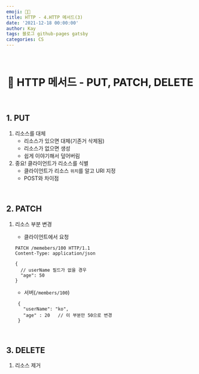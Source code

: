 ```yaml
---
emoji: 👨‍💻
title: HTTP - 4.HTTP 메서드(3)
date: '2021-12-18 00:00:00'
author: Kay
tags: 블로그 github-pages gatsby
categories: CS
---
```


<br>

<h1 align="center">
  👋  HTTP 메서드 - PUT, PATCH, DELETE
</h1>

<br>

## 1. PUT

1. 리소스를 대체
   - 리소스가 있으면 대체(기존거 삭제됨)
   - 리소스가 없으면 생성
   - 쉽게 이야기해서 덮어버림
2. 중요! 클라이언트가 리소스를 식별
   - 클라이언트가 리소스 `위치`를 알고 URI 지정
   - POST와 차이점

<br>

## 2. PATCH

1. 리소스 부분 변경

   - 클라이언트에서 요청

   ```tsx
   PATCH /memebers/100 HTTP/1.1
   Content-Type: application/json

   {
     // userName 필드가 없을 경우
     "age": 50
   }

   ```

   - 서버(`/members/100`)

   ```tsx
    {
      "userName": "ko",
      "age" : 20   // 이 부분만 50으로 변경
    }

   ```

<br>

## 3. DELETE

1. 리소스 제거

```toc

```
